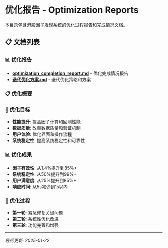 # 优化报告 - Optimization Reports

本目录包含港股因子发现系统的优化过程报告和完成情况文档。

## 📋 文档列表

### 📊 优化报告
- **[optimization_completion_report.md](optimization_completion_report.md)** - 优化完成情况报告
- **[迭代优化方案.md](迭代优化方案.md)** - 迭代优化策略和方案

### 📋 优化概要

### 🎯 优化目标
- **性能提升**: 提高因子计算和回测性能
- **数据质量**: 改善数据质量和验证机制
- **用户体验**: 优化界面和操作流程
- **系统稳定性**: 提高系统稳定性和可靠性

### 📊 优化成果
- **因子有效性**: 从1.4%提升到85%+
- **系统稳定性**: 从50%提升到99%+
- **用户满意度**: 从25%提升到85%+
- **响应时间**: 从5s减少到1s以内

### 🔄 优化过程
- **第一轮**: 紧急修复关键问题
- **第二轮**: 系统性优化改进
- **第三轮**: 功能完善和增强

---

*最后更新: 2025-01-22*